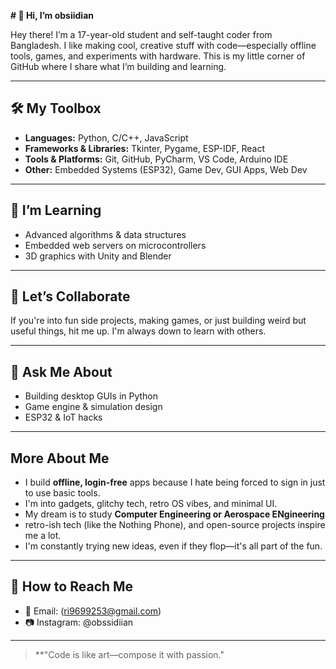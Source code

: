 **# 👋 Hi, I’m obsiidian**

Hey there! I’m a 17-year-old student and self-taught coder from Bangladesh. I like making cool, creative stuff with code—especially offline tools, games, and experiments with hardware. This is my little corner of GitHub where I share what I’m building and learning.

---

## 🛠️ My Toolbox

* **Languages:** Python, C/C++, JavaScript
* **Frameworks & Libraries:** Tkinter, Pygame, ESP-IDF, React
* **Tools & Platforms:** Git, GitHub, PyCharm, VS Code, Arduino IDE
* **Other:** Embedded Systems (ESP32), Game Dev, GUI Apps, Web Dev

---

## 🌱 I’m Learning

* Advanced algorithms & data structures
* Embedded web servers on microcontrollers
* 3D graphics with Unity and Blender

---

## 👯 Let’s Collaborate

If you're into fun side projects, making games, or just building weird but useful things, hit me up. I'm always down to learn with others.

---

## 💬 Ask Me About

* Building desktop GUIs in Python
* Game engine & simulation design
* ESP32 & IoT hacks

---

##  More About Me

* I build **offline, login-free** apps because I hate being forced to sign in just to use basic tools.
* I'm into gadgets, glitchy tech, retro OS vibes, and minimal UI.
* My dream is to study **Computer Engineering or Aerospace ENgineering** 
* retro-ish tech (like the Nothing Phone), and open-source projects inspire me a lot.
* I'm constantly trying new ideas, even if they flop—it's all part of the fun.

---

## 📢 How to Reach Me

* 📧 Email: (ri9699253@gmail.com)
* 📷 Instagram: @obssidiian

---

> \*\*"Code is like art—compose it with passion."
